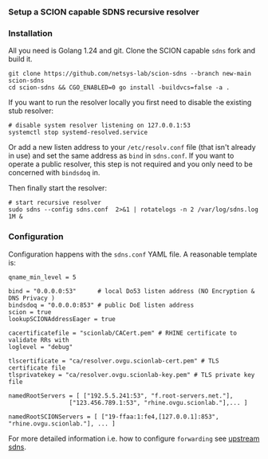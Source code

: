 ### Setup a SCION capable SDNS recursive resolver

### Installation

All you need is Golang 1.24 and git.
Clone the SCION capable `sdns` fork and build it.
```
git clone https://github.com/netsys-lab/scion-sdns --branch new-main scion-sdns
cd scion-sdns && CGO_ENABLED=0 go install -buildvcs=false -a .
```
If you want to run the resolver locally you first need to disable the existing stub resolver:

```
# disable system resolver listening on 127.0.0.1:53
systemctl stop systemd-resolved.service
```
Or add a new listen address to  your `/etc/resolv.conf` file (that isn't already in use) and set the same address as `bind` in `sdns.conf`.
If you want to operate a public resolver, this step is not required and you only need to be concerned with `bindsdoq` in.

Then finally start the resolver:
```
# start recursive resolver
sudo sdns --config sdns.conf  2>&1 | rotatelogs -n 2 /var/log/sdns.log 1M &
```

### Configuration

Configuration happens with the `sdns.conf` YAML file.
A reasonable template is:

```
qname_min_level = 5

bind = "0.0.0.0:53"      # local Do53 listen address (NO Encryption & DNS Privacy )
bindsdoq = "0.0.0.0:853" # public DoE listen address
scion = true
lookupSCIONAddressEager = true

cacertificatefile = "scionlab/CACert.pem" # RHINE certificate to validate RRs with
loglevel = "debug"

tlscertificate = "ca/resolver.ovgu.scionlab-cert.pem" # TLS certificate file
tlsprivatekey = "ca/resolver.ovgu.scionlab-key.pem" # TLS private key file

namedRootServers = [ ["192.5.5.241:53", "f.root-servers.net."], 
   				 ["123.456.789.1:53", "rhine.ovgu.scionlab."],... ] 

namedRootSCIONServers = [ ["19-ffaa:1:fe4,[127.0.0.1]:853", "rhine.ovgu.scionlab."], ... ]
```
For more detailed information i.e. how to configure `forwarding` see [upstream sdns](https://github.com/semihalev/sdns).
